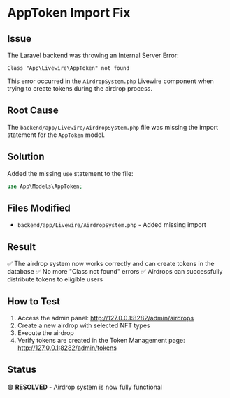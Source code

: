 # AppToken Import Fix

## Issue
The Laravel backend was throwing an Internal Server Error:
```
Class "App\Livewire\AppToken" not found
```

This error occurred in the `AirdropSystem.php` Livewire component when trying to create tokens during the airdrop process.

## Root Cause
The `backend/app/Livewire/AirdropSystem.php` file was missing the import statement for the `AppToken` model.

## Solution
Added the missing `use` statement to the file:

```php
use App\Models\AppToken;
```

## Files Modified
- `backend/app/Livewire/AirdropSystem.php` - Added missing import

## Result
✅ The airdrop system now works correctly and can create tokens in the database
✅ No more "Class not found" errors
✅ Airdrops can successfully distribute tokens to eligible users

## How to Test
1. Access the admin panel: http://127.0.0.1:8282/admin/airdrops
2. Create a new airdrop with selected NFT types
3. Execute the airdrop
4. Verify tokens are created in the Token Management page: http://127.0.0.1:8282/admin/tokens

## Status
🟢 **RESOLVED** - Airdrop system is now fully functional